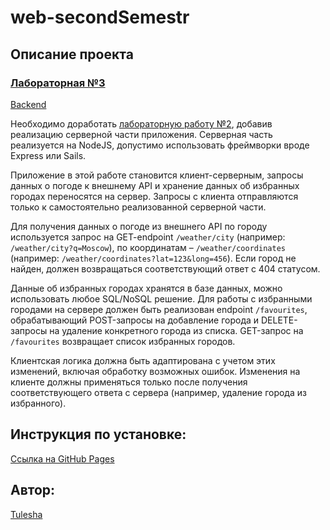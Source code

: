 # web-secondSemestr

## Описание проекта

### [Лабораторная №3](https://vk.com/@itmowebdev21-laboratornaya-rabota-3)
[Backend](https://github.com/Tulesha/web-secondSemestr-Server)

Необходимо доработать [лабораторную работу №2](https://github.com/Tulesha/web-secondSemestr-Labs#%D0%BB%D0%B0%D0%B1%D0%BE%D1%80%D0%B0%D1%82%D0%BE%D1%80%D0%BD%D0%B0%D1%8F-2), добавив реализацию серверной части приложения. Серверная часть реализуется на NodeJS, допустимо использовать фреймворки вроде Express или Sails.

Приложение в этой работе становится клиент-серверным, запросы данных о погоде к внешнему API и хранение данных об избранных городах переносятся на сервер. Запросы с клиента отправляются только к самостоятельно реализованной серверной части.

Для получения данных о погоде из внешнего API по городу используется запрос на GET-endpoint `/weather/city` (например: `/weather/city?q=Moscow`), по координатам – `/weather/coordinates` (например: `/weather/coordinates?lat=123&long=456`). Если город не найден, должен возвращаться соответствующий ответ с 404 статусом.

Данные об избранных городах хранятся в базе данных, можно использовать любое SQL/NoSQL решение. Для работы с избранными городами на сервере должен быть реализован endpoint `/favourites`, обрабатывающий POST-запросы на добавление города и DELETE-запросы на удаление конкретного города из списка. GET-запрос на `/favourites` возвращает список избранных городов.

Клиентская логика должна быть адаптирована с учетом этих изменений, включая обработку возможных ошибок. Изменения на клиенте должны применяться только после получения соответствующего ответа с сервера (например, удаление города из избранного).


## Инструкция по установке:
[Ссылка на GitHub Pages](https://tulesha.github.io/web-secondSemestr-Labs/)


## Автор:
[Tulesha](https://github.com/Tulesha)
